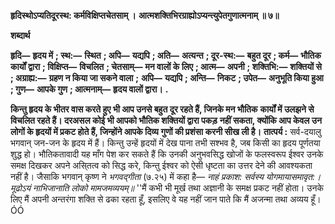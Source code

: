 **हृदिस्थोऽप्यतिदूरस्थ: कर्मविक्षिप्तचेतसाम् ।** **आत्मशक्तिभिरग्राह्योऽप्यन्त्युपेतगुणात्मनाम् ॥ ७॥** 

**शब्दार्थ** 

**हृदि—** **हृदय में** **; स्थ:—** **स्थित** **; अपि—** **यद्यपि** **; अति—** **अत्यन्त** **; दूर-स्थ:—** **बहुत दूर** **; कर्म—** **भौतिक कार्यों द्वारा** **; विक्षिप्त—** **विचलित** **; चेतसाम्—** **मन वालों के लिए** **; आत्म—** **अपनी** **; शक्तिभि:—** **शक्तियों से** **; अग्राह्य:—** **ग्रहण न किया जा सकने वाला** **;** **अपि—** **यद्यपि** **; अन्ति—** **निकट** **; उपेत—** **अनुभूति किया हुआ** **; गुण—** **आपके गुण** **; आत्मनाम्—** **हृदय वालों द्वारा।** **.** 

**किन्तु हृदय के भीतर वास करते हुए भी आप उनसे बहुत दूर रहते हैं, जिनके मन भौतिक** **कार्यों में उलझने से विचलित रहते हैं। दरअसल कोई भी आपको भौतिक शक्तियों द्वारा पकड़** **नहीं सकता, क्योंकि आप केवल उन लोगों के हृदयों में प्रकट होते हैं, जिन्होंने आपके दिव्य** **गुणों की प्रशंसा करनी सीख ली है।** **तात्पर्य :** सर्व-दयालु भगवान् जन-जन के हृदय में हैं। किन्तु उन्हें हृदयों में देख पाना तभी सश्भव है, जब किसी का हृदय पूर्णतया शुद्ध हो। भौतिकतावादी यह माँग पेश कर सकते हैं कि उनकी अनुभवसिद्ध खोजों के फलस्वरूप ईश्वर उनके समक्ष दिखकर अपने असि्तत्व को सिद्ध करे, किन्तु ईश्वर को ऐसी धृष्टता का उत्तर देने की आवश्यकता नहीं है। जैसाकि भगवान् कृष्ण ने *भगवद्गीता*  (७.२५) में कहा है— *नाहं प्रकाश: सर्वस्य योगमायासमावृत:।* *मूढोऽयं नाभिजानाति लोको मामजमव्ययम्॥* ''मैं कभी भी मूर्ख तथा अज्ञानी के समक्ष प्रकट नहीं होता। उनके लिए मैं अपनी अन्तरंगा शक्ति से ढका रहता हूँ, इसलिए वे यह नहीं जान पाते कि मैं अजन्मा तथा अव्यय हूँ।ÓÓ  